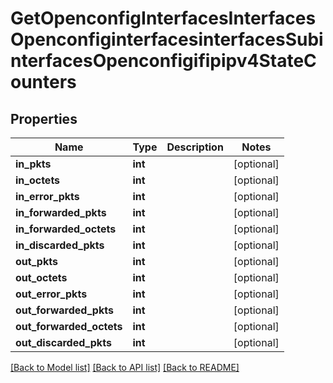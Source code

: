 # GetOpenconfigInterfacesInterfacesOpenconfiginterfacesinterfacesSubinterfacesOpenconfigifipipv4StateCounters

## Properties
Name | Type | Description | Notes
------------ | ------------- | ------------- | -------------
**in_pkts** | **int** |  | [optional] 
**in_octets** | **int** |  | [optional] 
**in_error_pkts** | **int** |  | [optional] 
**in_forwarded_pkts** | **int** |  | [optional] 
**in_forwarded_octets** | **int** |  | [optional] 
**in_discarded_pkts** | **int** |  | [optional] 
**out_pkts** | **int** |  | [optional] 
**out_octets** | **int** |  | [optional] 
**out_error_pkts** | **int** |  | [optional] 
**out_forwarded_pkts** | **int** |  | [optional] 
**out_forwarded_octets** | **int** |  | [optional] 
**out_discarded_pkts** | **int** |  | [optional] 

[[Back to Model list]](../README.md#documentation-for-models) [[Back to API list]](../README.md#documentation-for-api-endpoints) [[Back to README]](../README.md)


